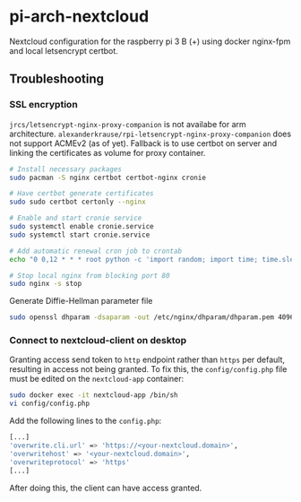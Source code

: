 # pi-arch-nextcloud

Nextcloud configuration for the raspberry pi 3 B (+) using docker nginx-fpm and local letsencrypt certbot.

## Troubleshooting

### SSL encryption

`jrcs/letsencrypt-nginx-proxy-companion` is not availabe for arm architecture. `alexanderkrause/rpi-letsencrypt-nginx-proxy-companion` does not support ACMEv2 (as of yet). Fallback is to use certbot on server and linking the certificates as volume for proxy container.

```bash
# Install necessary packages
sudo pacman -S nginx certbot certbot-nginx cronie

# Have certbot generate certificates
sudo sudo certbot certonly --nginx

# Enable and start cronie service
sudo systemctl enable cronie.service
sudo systemctl start cronie.service

# Add automatic renewal cron job to crontab
echo "0 0,12 * * * root python -c 'import random; import time; time.sleep(random.random() * 3600)' && certbot renew" | sudo tee -a /etc/crontab > /dev/null

# Stop local nginx from blocking port 80
sudo nginx -s stop
```

Generate Diffie-Hellman parameter file

```bash
sudo openssl dhparam -dsaparam -out /etc/nginx/dhparam/dhparam.pem 4096
```

### Connect to nextcloud-client on desktop

Granting access send token to `http` endpoint rather than `https` per default, resulting in access not being granted. To fix this, the `config/config.php` file must be edited on the `nextcloud-app` container:

```bash
sudo docker exec -it nextcloud-app /bin/sh
vi config/config.php
```

Add the following lines to the `config.php`:

```bash
[...]
'overwrite.cli.url' => 'https://<your-nextcloud.domain>',
'overwritehost' => '<your-nextcloud.domain>',
'overwriteprotocol' => 'https'
[...]
```

After doing this, the client can have access granted.